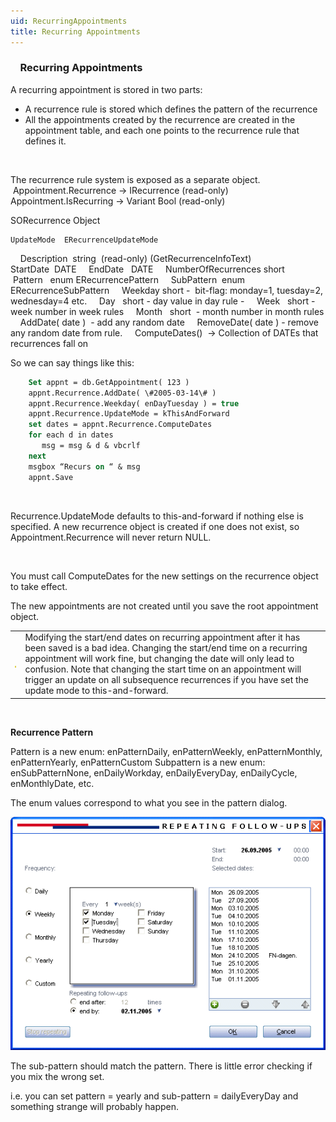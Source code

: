 ```yaml
---
uid: RecurringAppointments
title: Recurring Appointments
---
```


###     Recurring Appointments

A recurring appointment is stored in two parts:

-   A recurrence rule is stored which defines the pattern of the recurrence
-   All the appointments created by the recurrence are created in the appointment table, and each one points to the recurrence rule that defines it.

 

The recurrence rule system is exposed as a separate object.
    Appointment.Recurrence -&gt; IRecurrence (read-only)
    Appointment.IsRecurring -&gt; Variant Bool (read-only)

<see cref="SuperOffice.COM.SuperOfficeDB.SORecurrence">SORecurrence Object</see> 

    UpdateMode  ERecurrenceUpdateMode
    Description  string  (read-only) (GetRecurrenceInfoText)
    StartDate  DATE
    EndDate   DATE
    NumberOfRecurrences short
    Pattern   enum ERecurrencePattern
    SubPattern  enum ERecurrenceSubPattern
    Weekday short -  bit-flag: monday=1, tuesday=2, wednesday=4 etc.
    Day   short - day value in day rule -     Week   short - week number in week rules
    Month   short  - month number in month rules
    AddDate( date )  - add any random date
    RemoveDate( date ) - remove any random date from rule.
    ComputeDates()  -&gt; Collection of DATEs that recurrences fall on



So we can say things like this:

```vb
    Set appnt = db.GetAppointment( 123 )
    appnt.Recurrence.AddDate( \#2005-03-14\# )
    appnt.Recurrence.Weekday( enDayTuesday ) = true
    appnt.Recurrence.UpdateMode = kThisAndForward
    set dates = appnt.Recurrence.ComputeDates
    for each d in dates
       msg = msg & d & vbcrlf
    next
    msgbox “Recurs on “ & msg
    appnt.Save
```

 

Recurrence.UpdateMode defaults to this-and-forward if nothing else is specified.
A new recurrence object is created if one does not exist, so Appointment.Recurrence will never return NULL.

 

You must call ComputeDates for the new settings on the recurrence object to take effect.

The new appointments are not created until you save the root appointment object.

|                            |                                                                                                                                                                                                                                                                                                                                                                                        |
|----------------------------|----------------------------------------------------------------------------------------------------------------------------------------------------------------------------------------------------------------------------------------------------------------------------------------------------------------------------------------------------------------------------------------|
| ![](../../images/hs-caution.gif) | Modifying the start/end dates on recurring appointment after it has been saved is a bad idea. Changing the start/end time on a recurring appointment will work fine, but changing the date will only lead to confusion. Note that changing the start time on an appointment will trigger an update on all subsequence recurrences if you have set the update mode to this-and-forward. |

 

**Recurrence Pattern**

Pattern is a new enum: enPatternDaily, enPatternWeekly, enPatternMonthly, enPatternYearly, enPatternCustom
Subpattern is a new enum: enSubPatternNone, enDailyWorkday, enDailyEveryDay, enDailyCycle, enMonthlyDate, etc.

The enum values correspond to what you see in the pattern dialog.

![Recurring Appointment dialog](../../images/repeat%20dialog.gif)

The sub-pattern should match the pattern. There is little error checking if you mix the wrong set.

i.e. you can set pattern = yearly and sub-pattern = dailyEveryDay and something strange will probably happen.
